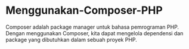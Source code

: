 # Menggunakan-Composer-PHP
Composer adalah package manager untuk bahasa pemrograman PHP. Dengan menggunakan Composer, kita dapat mengelola dependensi dan package yang dibutuhkan dalam sebuah proyek PHP.
